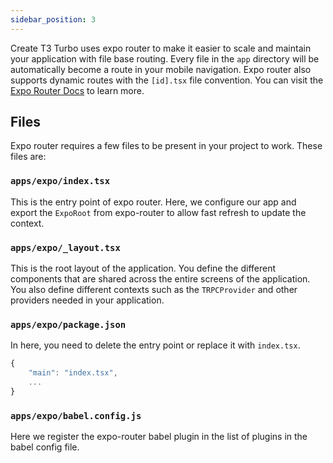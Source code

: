 ```yaml
---
sidebar_position: 3
---
```


Create T3 Turbo uses expo router to make it easier to scale and maintain your application with file base routing. Every file in the `app` directory will be automatically become a route in your mobile navigation. Expo router also supports dynamic routes with the `[id].tsx` file convention. You can visit the [Expo Router Docs](https://expo.github.io/router/docs) to learn more.

## Files

Expo router requires a few files to be present in your project to work. These files are:

### `apps/expo/index.tsx`

This is the entry point of expo router. Here, we configure our app and export the `ExpoRoot` from expo-router to allow fast refresh to update the context.

### `apps/expo/_layout.tsx`

This is the root layout of the application. You define the different components that are shared across the entire screens of the application. You also define different contexts such as the `TRPCProvider` and other providers needed in your application.

### `apps/expo/package.json`

In here, you need to delete the entry point or replace it with `index.tsx`.

```javascript
{
    "main": "index.tsx",
    ...
}
```

### `apps/expo/babel.config.js`

Here we register the expo-router babel plugin in the list of plugins in the babel config file.
